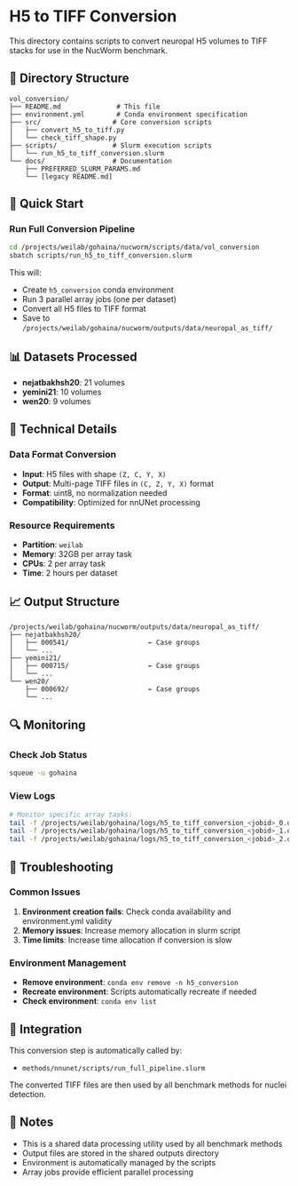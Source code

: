# H5 to TIFF Conversion

This directory contains scripts to convert neuropal H5 volumes to TIFF stacks for use in the NucWorm benchmark.

## 📁 **Directory Structure**

```
vol_conversion/
├── README.md              # This file
├── environment.yml        # Conda environment specification
├── src/                  # Core conversion scripts
│   ├── convert_h5_to_tiff.py
│   └── check_tiff_shape.py
├── scripts/              # Slurm execution scripts
│   └── run_h5_to_tiff_conversion.slurm
└── docs/                 # Documentation
    ├── PREFERRED_SLURM_PARAMS.md
    └── [legacy README.md]
```

## 🚀 **Quick Start**

### **Run Full Conversion Pipeline**
```bash
cd /projects/weilab/gohaina/nucworm/scripts/data/vol_conversion
sbatch scripts/run_h5_to_tiff_conversion.slurm
```

This will:
- Create `h5_conversion` conda environment
- Run 3 parallel array jobs (one per dataset)
- Convert all H5 files to TIFF format
- Save to `/projects/weilab/gohaina/nucworm/outputs/data/neuropal_as_tiff/`

## 📊 **Datasets Processed**

- **nejatbakhsh20**: 21 volumes
- **yemini21**: 10 volumes  
- **wen20**: 9 volumes

## 🔧 **Technical Details**

### **Data Format Conversion**
- **Input**: H5 files with shape `(Z, C, Y, X)`
- **Output**: Multi-page TIFF files in `(C, Z, Y, X)` format
- **Format**: uint8, no normalization needed
- **Compatibility**: Optimized for nnUNet processing

### **Resource Requirements**
- **Partition**: `weilab`
- **Memory**: 32GB per array task
- **CPUs**: 2 per array task
- **Time**: 2 hours per dataset

## 📈 **Output Structure**

```
/projects/weilab/gohaina/nucworm/outputs/data/neuropal_as_tiff/
├── nejatbakhsh20/
│   ├── 000541/                    ← Case groups
│   └── ...
├── yemini21/
│   ├── 000715/                    ← Case groups  
│   └── ...
└── wen20/
    ├── 000692/                    ← Case groups
    └── ...
```

## 🔍 **Monitoring**

### **Check Job Status**
```bash
squeue -u gohaina
```

### **View Logs**
```bash
# Monitor specific array tasks:
tail -f /projects/weilab/gohaina/logs/h5_to_tiff_conversion_<jobid>_0.out  # nejatbakhsh20
tail -f /projects/weilab/gohaina/logs/h5_to_tiff_conversion_<jobid>_1.out  # yemini21  
tail -f /projects/weilab/gohaina/logs/h5_to_tiff_conversion_<jobid>_2.out  # wen20
```

## 🚨 **Troubleshooting**

### **Common Issues**
1. **Environment creation fails**: Check conda availability and environment.yml validity
2. **Memory issues**: Increase memory allocation in slurm script
3. **Time limits**: Increase time allocation if conversion is slow

### **Environment Management**
- **Remove environment**: `conda env remove -n h5_conversion`
- **Recreate environment**: Scripts automatically recreate if needed
- **Check environment**: `conda env list`

## 🔗 **Integration**

This conversion step is automatically called by:
- `methods/nnunet/scripts/run_full_pipeline.slurm`

The converted TIFF files are then used by all benchmark methods for nuclei detection.

## 📝 **Notes**

- This is a shared data processing utility used by all benchmark methods
- Output files are stored in the shared outputs directory
- Environment is automatically managed by the scripts
- Array jobs provide efficient parallel processing


